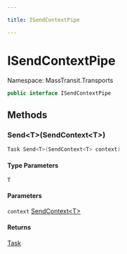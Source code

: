 ```yaml
---

title: ISendContextPipe

---
```


# ISendContextPipe

Namespace: MassTransit.Transports

```csharp
public interface ISendContextPipe
```

## Methods

### **Send\<T\>(SendContext\<T\>)**

```csharp
Task Send<T>(SendContext<T> context)
```

#### Type Parameters

`T`<br/>

#### Parameters

`context` [SendContext\<T\>](../masstransit/sendcontext-1)<br/>

#### Returns

[Task](https://learn.microsoft.com/en-us/dotnet/api/system.threading.tasks.task)<br/>
